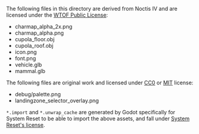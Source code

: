 The following files in this directory are derived from Noctis IV and are licensed under the [WTOF Public License](./WTOFPL_LICENSE.md):

* charmap_alpha_2x.png
* charmap_alpha.png
* cupola_floor.obj
* cupola_roof.obj
* icon.png
* font.png
* vehicle.glb
* mammal.glb

The following files are original work and licensed under [CC0](https://creativecommons.org/public-domain/cc0/) or [MIT](../LICENSE.md) license:

* debug/palette.png
* landingzone_selector_overlay.png

`*.import` and `*.unwrap_cache` are generated by Godot specifically for System Reset to be able to import the above assets, and fall under [System Reset's license](../LICENSE.md).